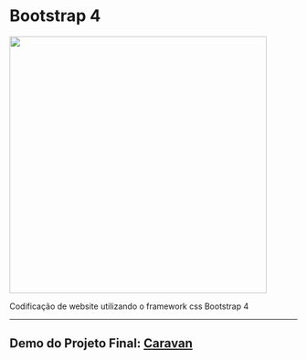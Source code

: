 # Bootstrap 4 

<img src="./readme/caravan.png" height="450" />

Codificação de website utilizando o framework css Bootstrap 4

___

## Demo do Projeto Final: [Caravan](https://matheusgomesweb.github.io/cursos/Programacao/FrontEnd/Cursos-Origamid/Bootstrap-4/index.html)
